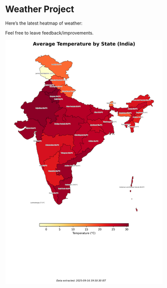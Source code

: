 # Weather Project

Here’s the latest heatmap of weather:

Feel free to leave feedback/improvements.

![India Heatmap](docs/assets/india_heatmap.png?v=C968D0)
